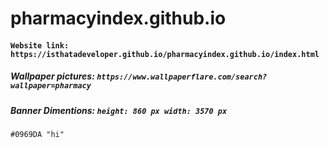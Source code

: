 # pharmacyindex.github.io


#### ```Website link: https://isthatadeveloper.github.io/pharmacyindex.github.io/index.html```



##### Wallpaper pictures:  ```https://www.wallpaperflare.com/search?wallpaper=pharmacy```
##### Banner Dimentions: ```height: 860 px width: 3570 px```

`#0969DA "hi"`
